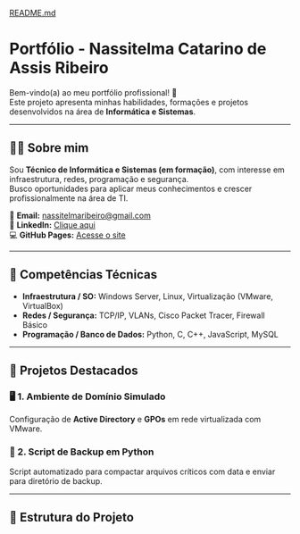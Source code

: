 [README.md](https://github.com/user-attachments/files/22723315/README.md)
# Portfólio - Nassitelma Catarino de Assis Ribeiro
 
Bem-vindo(a) ao meu portfólio profissional! 🌟  
Este projeto apresenta minhas habilidades, formações e projetos desenvolvidos na área de **Informática e Sistemas**.
 
---
 
## 👩‍💻 Sobre mim
Sou **Técnico de Informática e Sistemas (em formação)**, com interesse em infraestrutura, redes, programação e segurança.  
Busco oportunidades para aplicar meus conhecimentos e crescer profissionalmente na área de TI.
 
📧 **Email:** [nassitelmaribeiro@gmail.com](mailto:nassitelmaribeiro@gmail.com)  
💼 **LinkedIn:** [Clique aqui](https://www.linkedin.com/in/SEU_LINKEDIN)  
💻 **GitHub Pages:** [Acesse o site](https://nassitelma.github.io/Portifolio-Nassitelma/)
 
---
 
## 🧠 Competências Técnicas
- **Infraestrutura / SO:** Windows Server, Linux, Virtualização (VMware, VirtualBox)  
- **Redes / Segurança:** TCP/IP, VLANs, Cisco Packet Tracer, Firewall Básico  
- **Programação / Banco de Dados:** Python, C, C++, JavaScript, MySQL  
 
---
 
## 🚀 Projetos Destacados
### 🖥️ 1. Ambiente de Domínio Simulado  
Configuração de **Active Directory** e **GPOs** em rede virtualizada com VMware.
 
### 🐍 2. Script de Backup em Python  
Script automatizado para compactar arquivos críticos com data e enviar para diretório de backup.
 
---
 
## 🧾 Estrutura do Projeto
